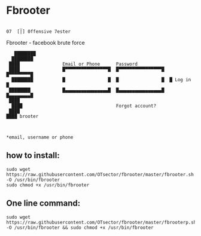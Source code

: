 # Fbrooter

  		 _
	07	[|] 0ffensive 7ester



Fbrooter - facebook brute force

       ████████
      ████████
     ████                Email or Phone      Password
     ████                █▀▀▀▀▀▀▀▀▀▀▀▀▀▀▀▀█  █▀▀▀▀▀▀▀▀▀▀▀▀▀▀▀▀█  █▀▀▀▀▀▀▀▀█
      ████████           █                █  █                █  █ Log in █
     ████████            █▄▄▄▄▄▄▄▄▄▄▄▄▄▄▄▄█  █▄▄▄▄▄▄▄▄▄▄▄▄▄▄▄▄█  █▄▄▄▄▄▄▄▄█
     ████         
      ████                                   Forgot account?
     ████
    ████ brooter



	*email, username or phone



## how to install:
	sudo wget https://raw.githubusercontent.com/OTsector/fbrooter/master/fbrooter.sh -O /usr/bin/fbrooter
	sudo chmod +x /usr/bin/fbrooter
## One line command:
	sudo wget https://raw.githubusercontent.com/OTsector/fbrooter/master/fbrooterp.sh -O /usr/bin/fbrooter && sudo chmod +x /usr/bin/fbrooter
